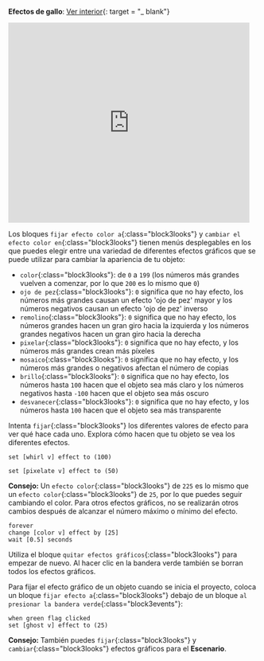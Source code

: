 **Efectos de gallo**: [Ver interior](https://scratch.mit.edu/projects/435730522/editor){: target = "_ blank"}

<div class="scratch-preview">
  <iframe allowtransparency="true" width="485" height="402" src="https://scratch.mit.edu/projects/embed/435730522/?autostart=false" frameborder="0"></iframe>
</div>

Los bloques `fijar efecto color a`{:class="block3looks"} y `cambiar el efecto color en`{:class="block3looks"} tienen menús desplegables en los que puedes elegir entre una variedad de diferentes efectos gráficos que se puede utilizar para cambiar la apariencia de tu objeto:

+ `color`{:class="block3looks"}: de `0` a `199` (los números más grandes vuelven a comenzar, por lo que `200` es lo mismo que `0`)
+ `ojo de pez`{:class="block3looks"}: `0` significa que no hay efecto, los números más grandes causan un efecto 'ojo de pez' mayor y los números negativos causan un efecto 'ojo de pez' inverso
+ `remolino`{:class="block3looks"}: `0` significa que no hay efecto, los números grandes hacen un gran giro hacia la izquierda y los números grandes negativos hacen un gran giro hacia la derecha
+ `pixelar`{:class="block3looks"}: `0` significa que no hay efecto, y los números más grandes crean más píxeles
+ `mosaico`{:class="block3looks"}: `0` significa que no hay efecto, y los números más grandes o negativos afectan el número de copias
+ `brillo`{:class="block3looks"}: `0` significa que no hay efecto, los números hasta `100` hacen que el objeto sea más claro y los números negativos hasta `-100` hacen que el objeto sea más oscuro
+ `desvanecer`{:class="block3looks"}: `0` significa que no hay efecto, y los números hasta `100` hacen que el objeto sea más transparente

Intenta `fijar`{:class="block3looks"} los diferentes valores de efecto para ver qué hace cada uno. Explora cómo hacen que tu objeto se vea los diferentes efectos.

```blocks3
set [whirl v] effect to (100)

set [pixelate v] effect to (50)
```

**Consejo:** Un `efecto color`{:class="block3looks"} de `225` es lo mismo que un `efecto color`{:class="block3looks"} de `25`, por lo que puedes seguir cambiando el color. Para otros efectos gráficos, no se realizarán otros cambios después de alcanzar el número máximo o mínimo del efecto.

```blocks3
forever
change [color v] effect by [25]
wait [0.5] seconds
```

Utiliza el bloque `quitar efectos gráficos`{:class="block3looks"} para empezar de nuevo. Al hacer clic en la bandera verde también se borran todos los efectos gráficos.

Para fijar el efecto gráfico de un objeto cuando se inicia el proyecto, coloca un bloque `fijar efecto a`{:class="block3looks"} debajo de un bloque `al presionar la bandera verde`{:class="block3events"}:

```blocks3
when green flag clicked
set [ghost v] effect to (25)
```

**Consejo:** También puedes `fijar`{:class="block3looks"} y `cambiar`{:class="block3looks"} efectos gráficos para el **Escenario**.

